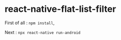 # react-native-flat-list-filter

First of all : `npm install`,

Next : `npx react-native run-android`
